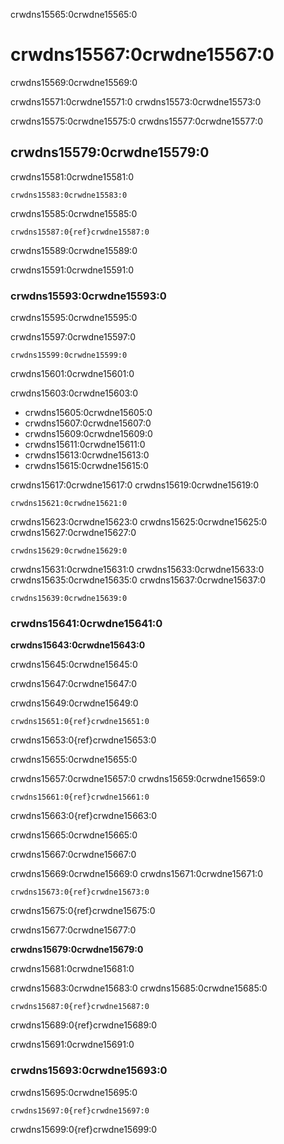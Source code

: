 crwdns15565:0crwdne15565:0

# crwdns15567:0crwdne15567:0

crwdns15569:0crwdne15569:0

crwdns15571:0crwdne15571:0 crwdns15573:0crwdne15573:0

crwdns15575:0crwdne15575:0 crwdns15577:0crwdne15577:0

## crwdns15579:0crwdne15579:0

crwdns15581:0crwdne15581:0

```
crwdns15583:0crwdne15583:0
```

crwdns15585:0crwdne15585:0

```
crwdns15587:0{ref}crwdne15587:0

```

crwdns15589:0crwdne15589:0

crwdns15591:0crwdne15591:0

### crwdns15593:0crwdne15593:0

crwdns15595:0crwdne15595:0

crwdns15597:0crwdne15597:0

```
crwdns15599:0crwdne15599:0
```

crwdns15601:0crwdne15601:0

crwdns15603:0crwdne15603:0

- crwdns15605:0crwdne15605:0
- crwdns15607:0crwdne15607:0
- crwdns15609:0crwdne15609:0
- crwdns15611:0crwdne15611:0
- crwdns15613:0crwdne15613:0
- crwdns15615:0crwdne15615:0

crwdns15617:0crwdne15617:0 crwdns15619:0crwdne15619:0

```
crwdns15621:0crwdne15621:0
```

crwdns15623:0crwdne15623:0 crwdns15625:0crwdne15625:0 crwdns15627:0crwdne15627:0

```
crwdns15629:0crwdne15629:0
```

crwdns15631:0crwdne15631:0 crwdns15633:0crwdne15633:0 crwdns15635:0crwdne15635:0 crwdns15637:0crwdne15637:0

```
crwdns15639:0crwdne15639:0
```

### crwdns15641:0crwdne15641:0

**crwdns15643:0crwdne15643:0**

crwdns15645:0crwdne15645:0

crwdns15647:0crwdne15647:0

crwdns15649:0crwdne15649:0

```
crwdns15651:0{ref}crwdne15651:0
```

crwdns15653:0{ref}crwdne15653:0

crwdns15655:0crwdne15655:0

crwdns15657:0crwdne15657:0 crwdns15659:0crwdne15659:0

```
crwdns15661:0{ref}crwdne15661:0
```

crwdns15663:0{ref}crwdne15663:0

crwdns15665:0crwdne15665:0

crwdns15667:0crwdne15667:0

crwdns15669:0crwdne15669:0 crwdns15671:0crwdne15671:0

```
crwdns15673:0{ref}crwdne15673:0
```

crwdns15675:0{ref}crwdne15675:0

crwdns15677:0crwdne15677:0

**crwdns15679:0crwdne15679:0**

crwdns15681:0crwdne15681:0

crwdns15683:0crwdne15683:0 crwdns15685:0crwdne15685:0

```
crwdns15687:0{ref}crwdne15687:0
```

crwdns15689:0{ref}crwdne15689:0

crwdns15691:0crwdne15691:0

### crwdns15693:0crwdne15693:0

crwdns15695:0crwdne15695:0

```
crwdns15697:0{ref}crwdne15697:0
```

crwdns15699:0{ref}crwdne15699:0
